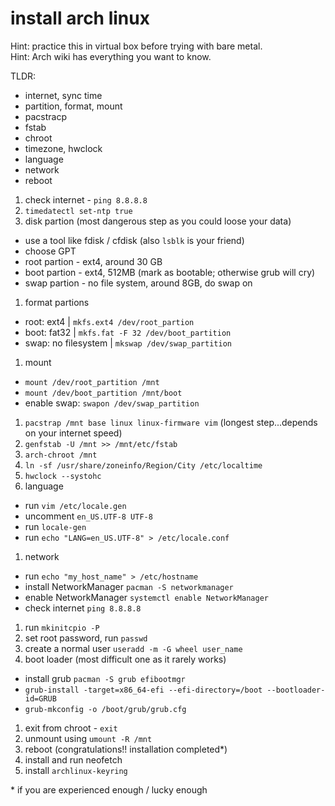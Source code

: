 # install arch linux

Hint: practice this in virtual box before trying with bare metal.<br>
Hint: Arch wiki has everything you want to know.

TLDR:
  - internet, sync time
  - partition, format, mount
  - pacstracp
  - fstab
  - chroot
  - timezone, hwclock
  - language
  - network
  - reboot


1. check internet - `ping 8.8.8.8`
1. `timedatectl set-ntp true`
1. disk partion (most dangerous step as you could loose your data)
  - use a tool like fdisk / cfdisk (also `lsblk` is your friend)
  - choose GPT
  - root partion - ext4, around 30 GB
  - boot partion - ext4, 512MB (mark as bootable; otherwise grub will cry)
  - swap partion - no file system, around 8GB, do swap on
1. format partions
  - root: ext4 | `mkfs.ext4 /dev/root_partion`
  - boot: fat32 | `mkfs.fat -F 32 /dev/boot_partition`
  - swap: no filesystem | `mkswap /dev/swap_partition`
1. mount
  - `mount /dev/root_partition /mnt`
  - `mount /dev/boot_partition /mnt/boot`
  - enable swap: `swapon /dev/swap_partition`
1. `pacstrap /mnt base linux linux-firmware vim` (longest step...depends on your internet speed)
1. `genfstab -U /mnt >> /mnt/etc/fstab`
1. `arch-chroot /mnt`
1. `ln -sf /usr/share/zoneinfo/Region/City /etc/localtime`
1. `hwclock --systohc`
1. language
  - run `vim /etc/locale.gen`
  - uncomment `en_US.UTF-8 UTF-8`
  - run `locale-gen`
  - run `echo "LANG=en_US.UTF-8" > /etc/locale.conf`
1. network
  - run `echo "my_host_name" > /etc/hostname`
  - install NetworkManager `pacman -S networkmanager`
  - enable NetworkManager `systemctl enable NetworkManager`
  - check internet `ping 8.8.8.8`
1. run `mkinitcpio -P`
1. set root password, run `passwd`
1. create a normal user `useradd -m -G wheel user_name`
1. boot loader (most difficult one as it rarely works)
  - install grub `pacman -S grub efibootmgr`
  - `grub-install -target=x86_64-efi --efi-directory=/boot --bootloader-id=GRUB`
  - `grub-mkconfig -o /boot/grub/grub.cfg`
1. exit from chroot - `exit`
1. unmount using `umount -R /mnt`
1. reboot (congratulations!! installation completed\*)
1. install and run neofetch
1. install `archlinux-keyring`



\* if you are experienced enough / lucky enough



